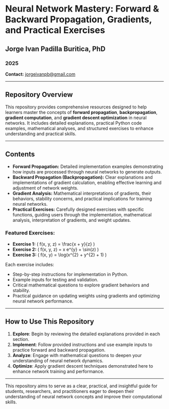 # Neural Network Mastery: Forward & Backward Propagation, Gradients, and Practical Exercises

## Jorge Ivan Padilla Buritica, PhD
### 2025
**Contact:** [jorgeivanpb@gmail.com](mailto:jorgeivanpb@gmail.com)

---

## Repository Overview
This repository provides comprehensive resources designed to help learners master the concepts of **forward propagation**, **backpropagation**, **gradient computation**, and **gradient descent optimization** in neural networks. It includes detailed explanations, practical Python code examples, mathematical analyses, and structured exercises to enhance understanding and practical skills.

---

## Contents
- **Forward Propagation:** Detailed implementation examples demonstrating how inputs are processed through neural networks to generate outputs.
- **Backward Propagation (Backpropagation):** Clear explanations and implementations of gradient calculation, enabling effective learning and adjustment of network weights.
- **Gradient Analysis:** Mathematical interpretations of gradients, their behaviors, stability concerns, and practical implications for training neural networks.
- **Practical Exercises:** Carefully designed exercises with specific functions, guiding users through the implementation, mathematical analysis, interpretation of gradients, and weight updates.

### Featured Exercises:
- **Exercise 1:** \( f(x, y, z) = \frac{x + y}{z} \)
- **Exercise 2:** \( f(x, y, z) = x e^{y} + \sin(z) \)
- **Exercise 3:** \( f(x, y) = \log(x^{2} + y^{2} + 1) \)

Each exercise includes:
- Step-by-step instructions for implementation in Python.
- Example inputs for testing and validation.
- Critical mathematical questions to explore gradient behaviors and stability.
- Practical guidance on updating weights using gradients and optimizing neural network performance.

---

## How to Use This Repository
1. **Explore**: Begin by reviewing the detailed explanations provided in each section.
2. **Implement**: Follow provided instructions and use example inputs to practice forward and backward propagation.
3. **Analyze**: Engage with mathematical questions to deepen your understanding of neural network dynamics.
4. **Optimize**: Apply gradient descent techniques demonstrated here to enhance network training and performance.

---

This repository aims to serve as a clear, practical, and insightful guide for students, researchers, and practitioners eager to deepen their understanding of neural network concepts and improve their computational skills.

